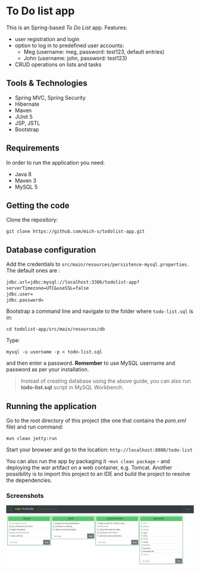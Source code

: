# To Do list app
This is an Spring-based _To Do List_  app.
Features:
- user registration and login
- option to log in to predefined user accounts:
	- Meg (username: meg, password: test123, default entries)
	- John (username: john, password: test123)
- CRUD operations on lists and tasks
## Tools & Technologies
- Spring MVC, Spring Security
- Hibernate
- Maven
- JUnit 5
- JSP, JSTL
- Bootstrap

## Requirements
In order to run the application you need:
- Java 8
- Maven 3
- MySQL 5
 
## Getting the code
Clone the repository:
```
git clone https://github.com/mich-s/todolist-app.git
```
## Database configuration
Add the credentials to `src/main/resources/persistence-mysql.properties`.  
The default ones are :
```
jdbc.url=jdbc:mysql://localhost:3306/todolist-app?serverTimezone=UTC&useSSL=false
jdbc.user=
jdbc.password=
```
Bootstrap a command line and navigate to the folder where `todo-list.sql` is in:
```
cd todolist-app/src/main/resources/db
``` 
Type:
```
mysql -u username -p < todo-list.sql
```
and then enter a password.
__Remember__ to use MySQL username and password as per your installation.

> Instead of creating database using the above guide, you can also run __todo-list.sql__ script  in MySQL Workbench.
## Running the application 
Go to the root directory of this project (the one that contains the _pom.xml_ file) and run command:
```
mvn clean jetty:run
```
Start your browser and go to the location: 
`http://localhost:8080/todo-list`

You can also run the app by packaging it -`mvn clean package` -
 and deploying the _war_ artifact on a web container, e.g. Tomcat.
Another possibility is to import this project to an IDE and build the project to resolve the dependencies.

### Screenshots
![Alt](
https://github.com/mich-s/todolist-app/blob/master/src/main/webapp/resources/img/tl1.png)